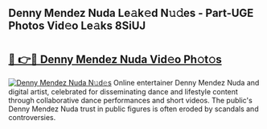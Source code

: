 ## Denny Mendez Nuda Le𝚊k𝚎d N𝚞𝚍es - Part-UGE Photos Vid𝚎o Le𝚊ks 8SiUJ

# <h2><a href="http://fbbxzd.evod.top/?m=Denny+Mendez+Nuda">🔗 👉🔴 Denny Mendez Nuda Vid𝚎o Ph𝚘t𝚘s</a></h2>

[![Denny Mendez Nuda N𝚞d𝚎s](https://i.imgur.com/8V9OHl7.gif)](http://fbbxzd.evod.top/?m=Denny+Mendez+Nuda)
Online entertainer Denny Mendez Nuda and digital artist, celebrated for disseminating dance and lifestyle content through collaborative dance performances and short videos. The public's Denny Mendez Nuda trust in public figures is often eroded by scandals and controversies. 
